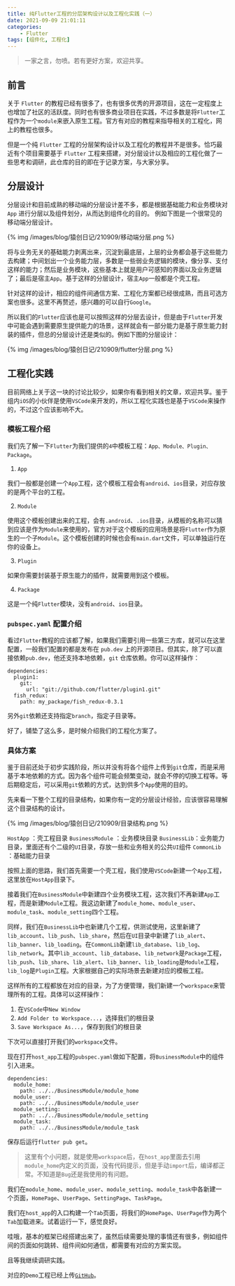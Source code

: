 ```yaml
---
title: 纯Flutter工程的分层架构设计以及工程化实践（一）
date: 2021-09-09 21:01:11
categories:
    - Flutter
tags: [组件化, 工程化]
---
```


> 一家之言，勿喷。若有更好方案，欢迎共享。

## 前言

关于 `Flutter` 的教程已经有很多了，也有很多优秀的开源项目，这在一定程度上也增加了社区的活跃度。同时也有很多商业项目在实践，不过多数是将`Flutter`工程作为一个`module`来嵌入原生工程。官方有对应的教程来指导相关的工程化，网上的教程也很多。

但是一个纯 `Flutter` 工程的分层架构设计以及工程化的教程并不是很多。恰巧最近有个项目需要基于 `Flutter` 工程来搭建，对分层设计以及相应的工程化做了一些思考和调研，此仓库的目的即在于记录方案，与大家分享。

<!--more-->

## 分层设计

分层设计和目前成熟的移动端的分层设计差不多，都是根据基础能力和业务模块对 `App` 进行分层以及组件划分，从而达到组件化的目的。
例如下图是一个很常见的移动端分层设计。

{% img /images/blog/猿创日记/210909/移动端分层.png %}

将与业务无关的基础能力剥离出来，沉淀到最底层，上层的业务都会基于这些能力去构建；中间划出一个业务能力层，多数是一些弱业务逻辑的模块，像分享、支付这样的能力；然后是业务模块，这些基本上就是用户可感知的界面以及业务逻辑了；最后是宿主`App`。基于这样的分层设计，宿主`App`一般都是个壳工程。

针对这样的设计，相应的组件间通信方案、工程化方案都已经很成熟，而且可选方案也很多。这里不再赘述，感兴趣的可以自行`Google`。

所以我们的`Flutter`应该也是可以按照这样的分层去设计，但是由于`Flutter`开发中可能会遇到需要原生提供能力的场景，这样就会有一部分能力是基于原生能力封装的插件，但总的分层设计还是类似的。例如下图的分层设计：

{% img /images/blog/猿创日记/210909/flutter分层.png %}

## 工程化实践

目前网络上关于这一块的讨论比较少，如果你有看到相关的文章，欢迎共享。鉴于组内`iOS`的小伙伴是使用`VSCode`来开发的，所以工程化实践也是基于`VSCode`来操作的，不过这个应该影响不大。

### 模板工程介绍

我们先了解一下`Flutter`为我们提供的`4`中模板工程：`App、Module、Plugin、Package`。

1. `App`

我们一般都是创建一个`App`工程，这个模板工程会有`android`、`ios`目录，对应存放的是两个平台的工程。

2. `Module`

使用这个模板创建出来的工程，会有`.android`、`.ios`目录，从模板的名称可以猜到应该是作为`Module`来使用的，官方对于这个模板的应用场景是将`Flutter`作为原生的一个子`Module`。这个模板创建的时候也会有`main.dart`文件，可以单独运行在你的设备上。

3. `Plugin`

如果你需要封装基于原生能力的插件，就需要用到这个模板。

4. `Package`

这是一个纯`Flutter`模块，没有`android`、`ios`目录。

### `pubspec.yaml` 配置介绍

看过`Flutter`教程的应该都了解，如果我们需要引用一些第三方库，就可以在这里配置，一般我们配置的都是发布在 `pub.dev` 上的开源项目。但其实，除了可以直接依赖`pub.dev`，他还支持本地依赖，`git` 仓库依赖。你可以这样操作：

```
dependencies:
  plugin1:
    git:
      url: "git://github.com/flutter/plugin1.git"
  fish_redux:
    path: my_package/fish_redux-0.3.1
```

另外`git`依赖还支持指定`branch`，指定子目录等。

好了，铺垫了这么多，是时候介绍我们的工程化方案了。

### 具体方案

鉴于目前还处于初步实践阶段，所以并没有将各个组件上传到`git`仓库，而是采用基于本地依赖的方式。因为各个组件可能会频繁变动，就会不停的切换工程等。等后期稳定后，可以采用`git`依赖的方式，达到供多个`App`使用的目的。

先来看一下整个工程的目录结构，如果你有一定的分层设计经验，应该很容易理解这个目录结构的设计。

{% img /images/blog/猿创日记/210909/目录结构.png %}

`HostApp` ：壳工程目录
`BusinessModule` ：业务模块目录
`BusinessLib`：业务能力目录，里面还有个二级的`UI`目录，存放一些和业务相关的公共`UI`组件
`CommonLib`	：基础能力目录
	
按照上面的思路，我们首先需要一个壳工程，我们使用`VSCode`新建一个`App`工程，这里放在`HostApp`目录下。

接着我们在`BusinessModule`中新建四个业务模块工程，这次我们不再新建`App`工程，而是新建`Module`工程。我这边新建了`module_home`、`module_user`、`module_task`、`module_setting`四个工程。

同样，我们在`BusinessLib`中也新建几个工程，供测试使用，这里新建了`lib_account`、`lib_push`、`lib_share`，然后在`UI`目录中新建了`lib_alert`、`lib_banner`、`lib_loading`。在`CommonLib`新建`lib_database`、`lib_log`、`lib_network`。其中`lib_account`、`lib_database`、`lib_network`是`Package`工程，`lib_push`、`lib_share`、`lib_alert`、`lib_banner`、`lib_loading`是`Module`工程，`lib_log`是`Plugin`工程。大家根据自己的实际场景去新建对应的模板工程。

这样所有的工程都放在对应的目录，为了方便管理，我们新建一个`workspace`来管理所有的工程。具体可以这样操作：

1. 在`VSCode`中`New Window`
2. `Add Folder to Workspace...`，选择我们的根目录
3. `Save Workspace As...`，保存到我们的根目录

下次可以直接打开我们的`workspace`文件。

现在打开`host_app`工程的`pubspec.yaml`做如下配置，将`BusinessModule`中的组件引入进来。

```
dependencies:
  module_home:
    path: ../../BusinessModule/module_home
  module_user:
    path: ../../BusinessModule/module_user
  module_setting:
    path: ../../BusinessModule/module_setting
  module_task:
    path: ../../BusinessModule/module_task
```

保存后运行`flutter pub get`。

> 这里有个小问题，就是使用`workspace`后，在`host_app`里面去引用`module_home`内定义的页面，没有代码提示，但是手动`import`后，编译都正常。不知道是`Bug`还是我使用的有问题。

我们在`module_home`、`module_user`、`module_setting`、`module_task`中各新建一个页面，`HomePage`、`UserPage`、`SettingPage`、`TaskPage`。

我们在`host_app`的入口构建一个`Tab`页面，将我们的`HomePage`、`UserPage`作为两个`Tab`加载进来。试着运行一下，感觉良好。

哇哦，基本的框架已经搭建出来了，虽然后续需要处理的事情还有很多，例如组件间的页面如何跳转、组件间如何通信，都需要有对应的方案实现。

且等我继续调研实践。

对应的`Demo`工程已经上传[`GitHub`](https://github.com/KelvinQQ/FlutterComponent)。